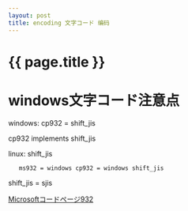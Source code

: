 ```yaml
---
layout: post
title: encoding 文字コード 编码
---
```

{{ page.title }}
=============

# windows文字コード注意点

windows: cp932 = shift_jis

cp932 implements shift_jis

linux: shift_jis

       ms932 = windows cp932 = windows shift_jis
       
shift_jis = sjis


[Microsoftコードページ932](https://ja.wikipedia.org/wiki/Microsoft%E3%82%B3%E3%83%BC%E3%83%89%E3%83%9A%E3%83%BC%E3%82%B8932)
